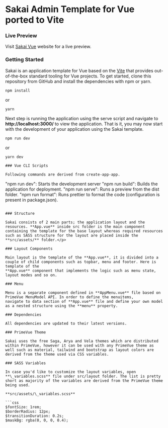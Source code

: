 # Sakai Admin Template for Vue ported to Vite

### Live Preview

Visit [Sakai Vue](https://www.primefaces.org/sakai-vue) website for a live preview.

### Getting Started

Sakai is an application template for Vue based on the [Vite](https://vitejs.dev/) that provides out-of-the-box standard
tooling for Vue projects. To get started, clone this repository from GitHub and install the dependencies with npm or yarn.

```
npm install
```

or

```
yarn
```

Next step is running the application using the serve script and navigate to **http://localhost:3000/** to view the application.
That is it, you may now start with the development of your application using the Sakai template.</p>

```
npm run dev
```

or

```
yarn dev

### Vue CLI Scripts

Following commands are derived from create-app-app.

```
"npm run dev": Starts the development server
"npm run build": Builds the application for deployment.
"npm run serve": Runs a preview from the dist folder.
"npm run format": Runs prettier to format the code (configuration is present in package.json).
```

### Structure

Sakai consists of 2 main parts; the application layout and the resources. **App.vue** inside src folder is the main component containing the template for the base layout whereas required resources such as SASS structure for the layout are placed inside the **src/assets/** folder.</p>

### Layout Components

Main layout is the template of the **App.vue**, it is divided into a couple of child components such as topbar, menu and footer. Here is template of the
**App.vue** component that implements the logic such as menu state, layout modes and so on.

### Menu

Menu is a separate component defined in **AppMenu.vue** file based on PrimeVue MenuModel API. In order to define the menuitems,
navigate to data section of **App.vue** file and define your own model as a nested structure using the **menu** property.

### Dependencies

All dependencies are updated to their latest versions.

### PrimeVue Theme

Sakai uses the free Saga, Arya and Vela themes which are distributed within PrimeVue, however it can be used with any PrimeVue theme as well such as material, tailwind and bootstrap as layout colors are derived from the theme used via CSS variables.

### SASS Variables

In case you'd like to customize the layout variables, open **\_variables.scss** file under src/layout folder. The list is pretty short as majority of the variables are derived from the PrimeVue theme being used.

**src/assets/\_variables.scss**

```css
$fontSize: 1rem;
$borderRadius: 12px;
$transitionDuration: 0.2s;
$maskBg: rgba(0, 0, 0, 0.4);
```

